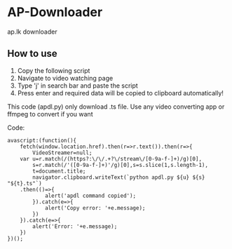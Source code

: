 # AP-Downloader
ap.lk downloader

## How to use
1. Copy the following script
2. Navigate to video watching page
2. Type 'j' in search bar and paste the script
3. Press enter and required data will be copied to clipboard automatically!

This code (apdl.py) only download .ts file. Use any video converting app or ffmpeg to convert if you want

Code:
```
avascript:(function(){
    fetch(window.location.href).then(r=>r.text()).then(r=>{
        VideoStreamer=null;
    var u=r.match(/(https?:\/\/.+?\/stream\/[0-9a-f-]+)/g)[0],
        s=r.match(/'([0-9a-f-]+)'/g)[0],s=s.slice(1,s.length-1),
        t=document.title;
        navigator.clipboard.writeText(`python apdl.py ${u} ${s} "${t}.ts"`)
    .then(()=>{
            alert('apdl command copied');
        }).catch(e=>{
            alert('Copy error: '+e.message);
        })
    }).catch(e=>{
        alert('Error: '+e.message);
    })
})();
```
